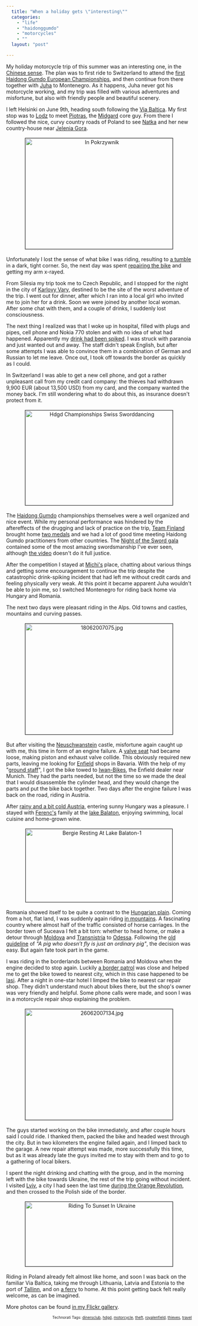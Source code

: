 ```yaml
---
  title: "When a holiday gets \"interesting\""
  categories: 
    - "life"
    - "haidonggumdo"
    - "motorcycles"
    - ""
  layout: "post"

---
```

My holiday motorcycle trip of this summer was an interesting one, in the <a href="http://en.wikipedia.org/wiki/May_you_live_in_interesting_times">Chinese sense</a>. The plan was to first ride to Switzerland to attend the <a href="http://bergie.iki.fi/blog/european_haidong_gumdo_championships_in_zurich_mid-june.html">first Haidong Gumdo European Championships</a>, and then continue from there together with <a href="http://www.flickr.com/photos/bergie/427380213/in/set-72157600010088557/">Juha</a> to Montenegro. As it happens, Juha never got his motorcycle working, and my trip was filled with various adventures and misfortune, but also with friendly people and beautiful scenery.

I left Helsinki on June 9th, heading south following the <a href="http://en.wikipedia.org/wiki/Via_Baltica">Via Baltica</a>. My first stop was to <a href="http://en.wikipedia.org/wiki/Lodz">Lodz</a> to meet <a href="http://www.flickr.com/photos/bergie/540562377/in/set-72157600619719885/">Piotras</a>, the <a href="http://www.midgard-project.org/">Midgard</a> core guy. From there I followed the nice, curvy country roads of Poland to see <a href="http://www.flickr.com/photos/bergie/321597731/">Natka</a> and her new country-house near <a href="http://en.wikipedia.org/wiki/Jelenia_Gora">Jelenia Gora</a>. 


<p style="text-align:center;"><img src="http://bergie.iki.fi/midcom-serveattachmentguid-73c7221e2a7c11dc8ebbfb2fc8e16ec96ec9/in_pokrzywnik.jpg" height="300" width="400" border="1" hspace="4" vspace="4" alt="In Pokrzywnik" /></p>Unfortunately I lost the sense of what bike I was riding, resulting to <a href="http://bergie.jaiku.com/presence/4172546">a tumble</a> in a dark, tight corner. So, the next day was spent <a href="http://www.flickr.com/photos/bergie/542173249/in/set-72157600619719885/">repairing the bike</a> and getting my arm x-rayed.

From Silesia my trip took me to Czech Republic, and I stopped for the night in the city of <a href="http://en.wikipedia.org/wiki/Karlovy_Vary">Karlovy Vary</a>, destined to be the site of the worst adventure of the trip. I went out for dinner, after which I ran into a local girl who invited me to join her for a drink. Soon we were joined by another local woman. After some chat with them, and a couple of drinks, I suddenly lost consciousness.

The next thing I realized was that I woke up in hospital, filled with plugs and pipes, cell phone and Nokia 770 stolen and with no idea of what had happened. Apparently my <a href="https://www.businesscrimedirect.org.uk/page.asp?pagekey=183">drink had been spiked</a>. I was struck with paranoia and just wanted out and away. The staff didn't speak English, but after some attempts I was able to convince them in a combination of German and Russian to let me leave. Once out, I took off towards the border as quickly as I could.

In Switzerland I was able to get a new cell phone, and got a rather unpleasant call from my credit card company: the thieves had withdrawn 9,900 EUR (about 13,500 USD) from my card, and the company wanted the money back. I'm still wondering what to do about this, as insurance doesn't protect from it.


<p style="text-align:center;"><img src="http://bergie.iki.fi/midcom-serveattachmentguid-952fb1e62a7c11dc98b65baba0fc0b4c0b4c/hdgd_championships_swiss_sworddancing.jpg" height="257" width="400" border="1" hspace="4" vspace="4" alt="Hdgd Championships Swiss Sworddancing" /></p>The <a href="http://www.euhaidong.com/">Haidong Gumdo</a> championships themselves were a well organized and nice event. While my personal performance was hindered by the aftereffects of the drugging and lack of practice on the trip, <a href="http://www.phoenixmartialart.fi/ajankohtaista/view/em2007.html">Team Finland</a> brought home <a href="http://www.flickr.com/photos/bergie/559827993/in/set-72157600619719885/">two medals</a> and we had a lot of good time meeting Haidong Gumdo practitioners from other countries. The <a href="http://www.swissbudo-portal.ch/wPortal/aktuelles/meldungen/2007_06_18_34149231_meldung.php?navid=9">Night of the Sword gala</a> contained some of the most amazing swordsmanship I've ever seen, although <a href="http://www.youtube.com/watch?v=89qnnKy26xE">the video</a> doesn't do it full justice.

After the competition I stayed at <a href="http://www.flickr.com/photos/bergie/567862216/in/set-72157600619719885/">Michi's</a> place, chatting about various things and getting some encouragement to continue the trip despite the catastrophic drink-spiking incident that had left me without credit cards and feeling physically very weak. At this point it became apparent Juha wouldn't be able to join me, so I switched Montenegro for riding back home via Hungary and Romania.

The next two days were pleasant riding in the Alps. Old towns and castles, mountains and curving passes.


<p style="text-align:center;"><img src="http://bergie.iki.fi/midcom-serveattachmentguid-92d2345a2a7c11dc8c5aa7a284955a2d5a2d/enfield_lake_brienz.jpg" height="300" width="400" border="1" hspace="4" vspace="4" alt="18062007075.jpg" title="18062007075.jpg" /></p>But after visiting the <a href="http://en.wikipedia.org/wiki/Neuschwanstein">Neuschwanstein</a> castle, misfortune again caught up with me, this time in form of an engine failure. A <a href="http://www.flickr.com/photos/bergie/589538974/in/set-72157600619719885/">valve seat</a> had became loose, making piston and exhaust valve collide. This obviously required new parts, leaving me looking for <a href="http://en.wikipedia.org/wiki/Royal_Enfield">Enfield</a> shops in Bavaria. With the help of my "<a href="http://rambo.pbt-unknown.org/blog/">ground staff</a>", I got the bike towed to <a href="http://www.iwan-bikes.de/">Iwan-Bikes</a>, the Enfield dealer near Munich. They had the parts needed, but not the time so we made the deal that I would disassemble the cylinder head, and they would change the parts and put the bike back together. Two days after the engine failure I was back on the road, riding in Austria.

After <a href="http://www.cctv.com/english/20070622/108426.shtml">rainy and a bit cold Austria</a>, entering sunny Hungary was a pleasure. I stayed with <a href="http://ferenc.jaiku.com/">Ferenc's</a> family at the <a href="http://en.wikipedia.org/wiki/Lake_Balaton">lake Balaton</a>, enjoying swimming, local cuisine and home-grown wine.


<p style="text-align:center;"><img src="http://bergie.iki.fi/midcom-serveattachmentguid-8d5ffdea2a7c11dc8ebbfb2fc8e16ec96ec9/bergie_resting_at_lake_balaton-1.jpg" height="198" width="398" border="1" hspace="4" vspace="4" alt="Bergie Resting At Lake Balaton-1" /></p>Romania showed itself to be quite a contrast to the <a href="http://en.wikipedia.org/wiki/Great_Hungarian_Plain">Hungarian plain</a>. Coming from a hot, flat land, I was suddenly again riding <a href="http://en.wikipedia.org/wiki/Carpathian_Mountains">in mountains</a>. A fascinating country where almost half of the traffic consisted of horse carriages. In the border town of Suceava I felt a bit torn: whether to head home, or make a detour through <a href="http://en.wikipedia.org/wiki/Moldova">Moldova</a> and <a href="http://en.wikipedia.org/wiki/Transnistria">Transnistria</a> to <a href="http://en.wikipedia.org/wiki/Odessa">Odessa</a>. Following the <a href="http://www.moviemartyr.com/1992/crimsonpig.htm">old guideline</a> of <em>"</em><em>A pig who doesn’t fly is just an ordinary pig"</em>, the decision was easy. But again fate took part in the game.

I was riding in the borderlands between Romania and Moldova when the engine decided to stop again. Luckily <a href="http://www.flickr.com/photos/bergie/632661878/in/set-72157600619719885/">a border patrol</a> was close and helped me to get the bike towed to nearest city, which in this case happened to be <a href="http://en.wikipedia.org/wiki/Ia%C5%9Fi">Iasi</a>. After a night in one-star hotel I limped the bike to nearest car repair shop. They didn't understand much about bikes there, but the shop's owner was very friendly and helpful. Some phone calls were made, and soon I was in a motorcycle repair shop explaining the problem.


<p style="text-align:center;"><img src="http://bergie.iki.fi/midcom-serveattachmentguid-8b6280582a7c11dc8c5aa7a284955a2d5a2d/enfield_in_carpathian_mountains.jpg" height="300" width="400" border="1" hspace="4" vspace="4" alt="26062007134.jpg" title="26062007134.jpg" /></p>The guys started working on the bike immediately, and after couple hours said I could ride. I thanked them, packed the bike and headed west through the city. But in two kilometers the engine failed again, and I limped back to the garage. A new repair attempt was made, more successfully this time, but as it was already late the guys invited me to stay with them and to go to a gathering of local bikers.

I spent the night drinking and chatting with the group, and in the morning left with the bike towards Ukraine, the rest of the trip going without incident. I visited <a href="http://en.wikipedia.org/wiki/Lviv">Lviv</a>, a city I had seen the last time <a href="http://bergie.iki.fi/blog/weekend_in_ukraine.html">during the Orange Revolution</a>, and then crossed to the Polish side of the border.


<p style="text-align:center;"><img src="http://bergie.iki.fi/midcom-serveattachmentguid-88804e382a7c11dcb4ac6dc4822a33c333c3/riding_to_sunset_in_ukraine.jpg" height="175" width="400" border="1" hspace="4" vspace="4" alt="Riding To Sunset In Ukraine" /></p>Riding in Poland already felt almost like home, and soon I was back on the familiar Via Baltica, taking me through Lithuania, Latvia and Estonia to the port of <a href="http://en.wikipedia.org/wiki/Tallinn">Tallinn</a>, and on <a href="http://www.tallinksilja.com/fi/tab2/ships/star/default.htm">a ferry</a> to home. At this point getting back felt really welcome, as can be imagined.

More photos can be found <a href="http://www.flickr.com/photos/bergie/sets/72157600619719885/">in my Flickr gallery</a>.
<!-- technorati tags start --><p style="text-align:right;font-size:10px;">Technorati Tags: <a href="http://www.technorati.com/tag/dinersclub" rel="tag">dinersclub</a>, <a href="http://www.technorati.com/tag/hdgd" rel="tag">hdgd</a>, <a href="http://www.technorati.com/tag/motorcycle" rel="tag">motorcycle</a>, <a href="http://www.technorati.com/tag/theft" rel="tag">theft</a>, <a href="http://www.technorati.com/tag/royalenfield" rel="tag">royalenfield</a>, <a href="http://www.technorati.com/tag/thieves" rel="tag">thieves</a>, <a href="http://www.technorati.com/tag/travel" rel="tag">travel</a></p><!-- technorati tags end -->